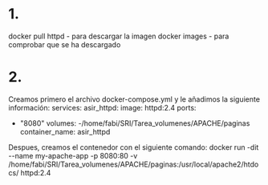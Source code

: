 # 1.
docker pull httpd   -  para descargar la imagen
docker images    -    para comprobar que se ha descargado
# 2.
Creamos primero el archivo docker-compose.yml y le añadimos la siguiente información:
services:
asir_httpd:
image: httpd:2.4
ports:
- "8080"
volumes:
-/home/fabi/SRI/Tarea_volumenes/APACHE/paginas
container_name: asir_httpd

Despues, creamos el contenedor con el siguiente comando:
docker run -dit --name my-apache-app -p 8080:80 -v /home/fabi/SRI/Tarea_volumenes/APACHE/paginas:/usr/local/apache2/htdocs/ httpd:2.4